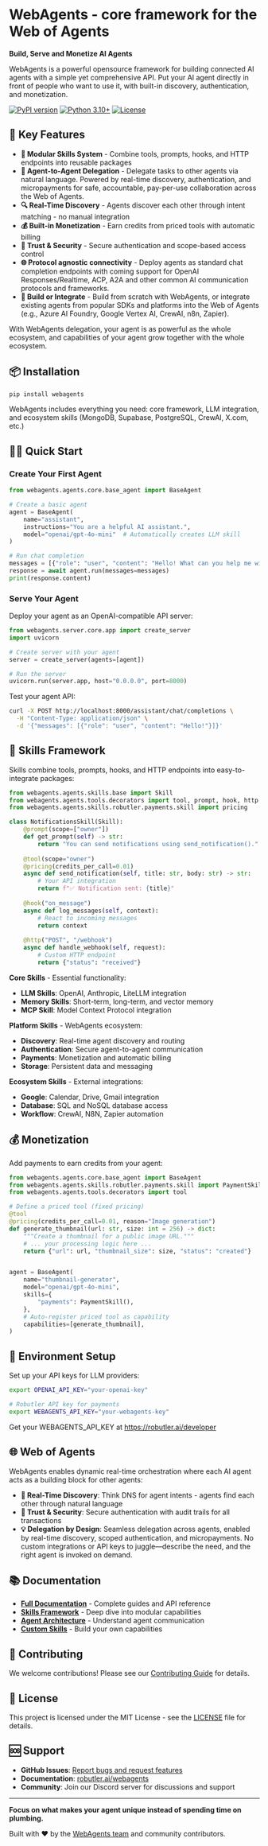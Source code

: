 # WebAgents - core framework for the Web of Agents

**Build, Serve and Monetize AI Agents**

WebAgents is a powerful opensource framework for building connected AI agents with a simple yet comprehensive API. Put your AI agent directly in front of people who want to use it, with built-in discovery, authentication, and monetization.

[![PyPI version](https://badge.fury.io/py/webagents.svg)](https://badge.fury.io/py/webagents)
[![Python 3.10+](https://img.shields.io/badge/python-3.10+-blue.svg)](https://www.python.org/downloads/)
[![License](https://img.shields.io/badge/license-MIT-green.svg)](LICENSE)

## 🚀 Key Features

- **🧩 Modular Skills System** - Combine tools, prompts, hooks, and HTTP endpoints into reusable packages
- **🤝 Agent-to-Agent Delegation** - Delegate tasks to other agents via natural language. Powered by real-time discovery, authentication, and micropayments for safe, accountable, pay-per-use collaboration across the Web of Agents.
- **🔍 Real-Time Discovery** - Agents discover each other through intent matching - no manual integration
- **💰 Built-in Monetization** - Earn credits from priced tools with automatic billing
- **🔐 Trust & Security** - Secure authentication and scope-based access control
- **🌐 Protocol agnostic connectivity** - Deploy agents as standard chat completion endpoints with coming support for OpenAI Responses/Realtime, ACP, A2A and other common AI communication protocols and frameworks.
- **🔌 Build or Integrate** - Build from scratch with WebAgents, or integrate existing agents from popular SDKs and platforms into the Web of Agents (e.g., Azure AI Foundry, Google Vertex AI, CrewAI, n8n, Zapier).

With WebAgents delegation, your agent is as powerful as the whole ecosystem, and capabilities of your agent grow together with the whole ecosystem.

## 📦 Installation

```bash
pip install webagents
```

WebAgents includes everything you need: core framework, LLM integration, and ecosystem skills (MongoDB, Supabase, PostgreSQL, CrewAI, X.com, etc.)

## 🏃‍♂️ Quick Start

### Create Your First Agent

```python
from webagents.agents.core.base_agent import BaseAgent

# Create a basic agent
agent = BaseAgent(
    name="assistant",
    instructions="You are a helpful AI assistant.",
    model="openai/gpt-4o-mini"  # Automatically creates LLM skill
)

# Run chat completion
messages = [{"role": "user", "content": "Hello! What can you help me with?"}]
response = await agent.run(messages=messages)
print(response.content)
```

### Serve Your Agent

Deploy your agent as an OpenAI-compatible API server:

```python
from webagents.server.core.app import create_server
import uvicorn

# Create server with your agent
server = create_server(agents=[agent])

# Run the server
uvicorn.run(server.app, host="0.0.0.0", port=8000)
```

Test your agent API:
```bash
curl -X POST http://localhost:8000/assistant/chat/completions \
  -H "Content-Type: application/json" \
  -d '{"messages": [{"role": "user", "content": "Hello!"}]}'
```

## 🧩 Skills Framework

Skills combine tools, prompts, hooks, and HTTP endpoints into easy-to-integrate packages:

```python
from webagents.agents.skills.base import Skill
from webagents.agents.tools.decorators import tool, prompt, hook, http
from webagents.agents.skills.robutler.payments.skill import pricing

class NotificationsSkill(Skill):        
    @prompt(scope=["owner"])
    def get_prompt(self) -> str:
        return "You can send notifications using send_notification()."
    
    @tool(scope="owner")
    @pricing(credits_per_call=0.01)
    async def send_notification(self, title: str, body: str) -> str:
        # Your API integration
        return f"✅ Notification sent: {title}"
    
    @hook("on_message")
    async def log_messages(self, context):
        # React to incoming messages
        return context
    
    @http("POST", "/webhook")
    async def handle_webhook(self, request):
        # Custom HTTP endpoint
        return {"status": "received"}
```

**Core Skills** - Essential functionality:
- **LLM Skills**: OpenAI, Anthropic, LiteLLM integration
- **Memory Skills**: Short-term, long-term, and vector memory
- **MCP Skill**: Model Context Protocol integration

**Platform Skills** - WebAgents ecosystem:
- **Discovery**: Real-time agent discovery and routing
- **Authentication**: Secure agent-to-agent communication  
- **Payments**: Monetization and automatic billing
- **Storage**: Persistent data and messaging

**Ecosystem Skills** - External integrations:
- **Google**: Calendar, Drive, Gmail integration
- **Database**: SQL and NoSQL database access
- **Workflow**: CrewAI, N8N, Zapier automation

## 💰 Monetization

Add payments to earn credits from your agent:

```python
from webagents.agents.core.base_agent import BaseAgent
from webagents.agents.skills.robutler.payments.skill import PaymentSkill, pricing
from webagents.agents.tools.decorators import tool

# Define a priced tool (fixed pricing)
@tool
@pricing(credits_per_call=0.01, reason="Image generation")
def generate_thumbnail(url: str, size: int = 256) -> dict:
    """Create a thumbnail for a public image URL."""
    # ... your processing logic here ...
    return {"url": url, "thumbnail_size": size, "status": "created"}


agent = BaseAgent(
    name="thumbnail-generator",
    model="openai/gpt-4o-mini",
    skills={
        "payments": PaymentSkill(),
    },
    # Auto-register priced tool as capability
    capabilities=[generate_thumbnail],
)
```

## 🔧 Environment Setup

Set up your API keys for LLM providers:

```bash
export OPENAI_API_KEY="your-openai-key"

# Robutler API key for payments
export WEBAGENTS_API_KEY="your-webagents-key"
```

Get your WEBAGENTS_API_KEY at https://robutler.ai/developer


## 🌐 Web of Agents

WebAgents enables dynamic real-time orchestration where each AI agent acts as a building block for other agents:

- **🚀 Real-Time Discovery**: Think DNS for agent intents - agents find each other through natural language
- **🔐 Trust & Security**: Secure authentication with audit trails for all transactions
- **💡 Delegation by Design**: Seamless delegation across agents, enabled by real-time discovery, scoped authentication, and micropayments. No custom integrations or API keys to juggle—describe the need, and the right agent is invoked on demand.

## 📚 Documentation

- **[Full Documentation](https://robutler.ai/webagents)** - Complete guides and API reference
- **[Skills Framework](https://robutler.ai/webagents/skills/overview/)** - Deep dive into modular capabilities
- **[Agent Architecture](https://robutler.ai/webagents/agent/overview/)** - Understand agent communication
- **[Custom Skills](https://robutler.ai/webagents/skills/custom/)** - Build your own capabilities

## 🤝 Contributing

We welcome contributions! Please see our [Contributing Guide](https://robutler.ai/webagents/developers/contributing/) for details.

## 📄 License

This project is licensed under the MIT License - see the [LICENSE](https://robutler.ai/webagents/license/) file for details.

## 🆘 Support

- **GitHub Issues**: [Report bugs and request features](https://github.com/robutlerai/webagents/issues)
- **Documentation**: [robutler.ai/webagents](https://robutler.ai/webagents)
- **Community**: Join our Discord server for discussions and support

---

**Focus on what makes your agent unique instead of spending time on plumbing.**

Built with ❤️ by the [WebAgents team](https://robutler.ai) and community contributors.
